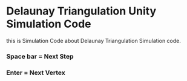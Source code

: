 # Delaunay Triangulation Unity Simulation Code

this is Simulation Code about Delaunay Triangulation Simulation code.

### Space bar = Next Step
### Enter = Next Vertex
